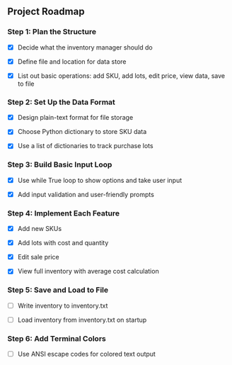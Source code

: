 
## Project Roadmap

### Step 1: Plan the Structure
 - [x] Decide what the inventory manager should do

 - [x] Define file and location for data store

- [x] List out basic operations: add SKU, add lots, edit price, view data, 
 save to file

### Step 2: Set Up the Data Format
- [x] Design plain-text format for file storage

- [x] Choose Python dictionary to store SKU data

- [x] Use a list of dictionaries to track purchase lots

### Step 3: Build Basic Input Loop
- [x] Use while True loop to show options and take user input

- [x] Add input validation and user-friendly prompts

### Step 4: Implement Each Feature
- [x] Add new SKUs

- [x] Add lots with cost and quantity

 - [x] Edit sale price

 - [x] View full inventory with average cost calculation

### Step 5: Save and Load to File
- [ ] Write inventory to inventory.txt

 - [ ] Load inventory from inventory.txt on startup

### Step 6: Add Terminal Colors
 - [ ] Use ANSI escape codes for colored text output
